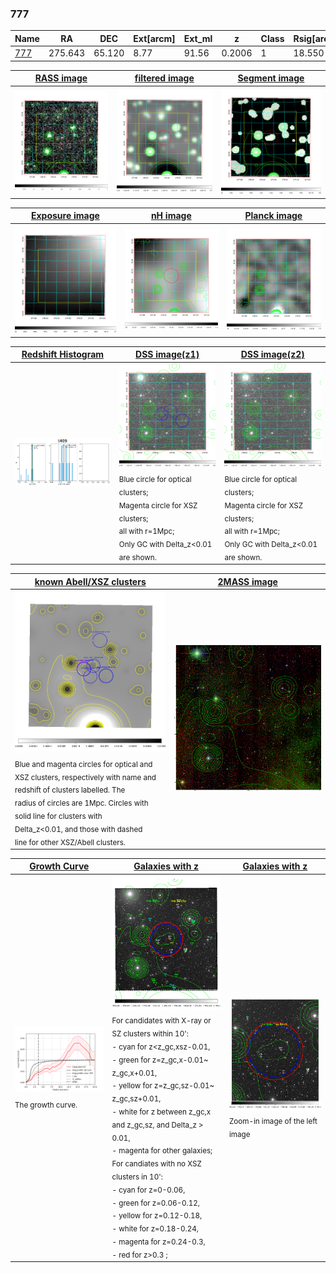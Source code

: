 <div STYLE="page-break-after: always;"></div>

### 777

|Name          |RA          |DEC      | Ext[arcm] | Ext_ml | z    | Class| Rsig[arcmin] | CRsig[c/s] | CR500[c/s] | R500[Mpc] |L500[erg/s]|F500[erg/s/cm^2]| M500[Msun]|Tx[keV]|beta|GC(XSZ,Delta_z<0.01)| GC(OPT,Delta_z<0.01)|GC|alias|
|--------------|------------|------------|---|---|-----------|--------|------|------|----|----|----|----|----|----|----|----|----|----|---|
|[777](script/777.md)     | 275.643       | 65.120       | 8.77    | 91.56   | 0.2006 | 1   | 18.550 |0.020 |0.018 |0.710 |3.806e+43 |3.289e-13 |1.243e+14 |2.612 |0.987 |-, |Wen, |-, |t409|

|[RASS image](../image/777/777_img.pdf)|[filtered image](../image/777/777_fil.pdf)|[Segment image](../image/777/777_seg.pdf)|
|-------------------|--------------------|-------------------|
| <img src="../image/777/777_img.png" width="300">  | <img src="../image/777/777_fil.png" width="300">   | <img src="../image/777/777_seg.png" width="300">  |

|[Exposure image](../image/777/777_mex.pdf)| [nH image](../image/777/777_nh.pdf)| [Planck image](../image/777/777_p.pdf)|
|-------------------|--------------------|-------------------|
|<img src="../image/777/777_mex.png" width="300">   | <img src="../image/777/777_nh.png" width="300">    | <img src="../image/777/777_p.png" width="300"> |

|[Redshift Histogram](../image/777/777_zg.pdf) | [DSS image(z1)](../image/777/777_dss_z1.pdf)      |  [DSS image(z2)](../image/777/777_dss_z2.pdf)    |
|-------------------|--------------------|-------------------|
|<img src="../image/777/777_zg.png" width="300"> |<img src="../image/777/777_dss_z1.png" width="300"> <sub><br>Blue circle for optical clusters; <br>Magenta circle for XSZ clusters; <br>all with r=1Mpc; <br>Only GC with Delta_z<0.01 are shown. </sub>| <img src="../image/777/777_dss_z2.png" width="300"><sub><br>Blue circle for optical clusters; <br>Magenta circle for XSZ clusters; <br>all with r=1Mpc; <br>Only GC with Delta_z<0.01 are shown. </sub> |

|[known Abell/XSZ clusters](../image/777/777_m.pdf) | [2MASS image](../image/777/777_2mass.pdf)      |
|-------------------|-------------------|
|<img src=../image/777/777_m.png width="300"> <sub><br>Blue and magenta circles for optical and <br>XSZ clusters, respectively with name and <br>redshift of clusters labelled. The <br>radius of circles are 1Mpc. Circles with <br>solid line for clusters with <br>Delta_z<0.01, and those with dashed <br>line for other XSZ/Abell clusters.        </sub>|<img src="../image/777/777_2mass.png" width="300">  |

|[Growth Curve](../image/777/777_gca_all.png) |[Galaxies with z](../image/777/777_opt_ned.pdf) |[Galaxies with z](../image/777/777_opt_ned_zoom.pdf) |
|-------------------|-------------------|-------------------|
| <img src="../image/777/777_gca_all.png" width="300"> <sub><br>The growth curve.</sub>| <img src=../image/777/777_opt_ned.png width="300"> <br><sub> For candidates with X-ray or SZ clusters within 10': <br> - cyan for z<z_gc,xsz-0.01, <br> - green for z=z_gc,x-0.01~ z_gc,x+0.01, <br> - yellow for z=z_gc,sz-0.01~ z_gc,sz+0.01, <br> - white for z between z_gc,x and z_gc,sz, and Delta_z > 0.01, <br> - magenta for other galaxies; <br>For candiates with no XSZ clusters in 10': <br> - cyan for z=0-0.06, <br> - green for z=0.06-0.12, <br> - yellow for z=0.12-0.18, <br> - white for z=0.18-0.24, <br> - magenta for z=0.24-0.3, <br> - red for z>0.3 ;  </sub>|<img src=../image/777/777_opt_ned_zoom.png width="300">  <br><sub> Zoom-in image of the left image</sub>|





